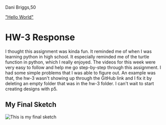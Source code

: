 Dani Briggs,50

["Hello World"](https://dani-briggs.github.io/120-work/hw-3/)


# HW-3 Response

I thought this assignment was kinda fun. It reminded me of when I was learning python in high school. It especially reminded me of the turtle function in python, which I really enjoyed. The videos for this week were very easy to follow and help me go step-by-step through this assignment. I had some simple problems that I was able to figure out. An example was that, the hw-3 wasn't showing up through the GitHub link and I fix it by deleting an empty folder that was in the hw-3 folder. I can't wait to start creating designs with p5.

## My Final Sketch

![This is my final sketch](imgs/hw-3_pic.PNG)
